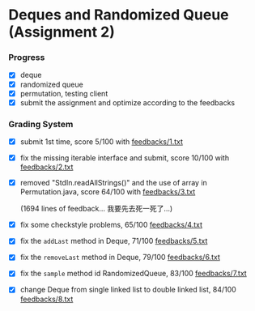 # Deques and Randomized Queue (Assignment 2)

### Progress

- [x] deque
- [x] randomized queue
- [x] permutation, testing client
- [x] submit the assignment and optimize according to the feedbacks

### Grading System

- [x] submit 1st time, score 5/100 with [feedbacks/1.txt](https://github.com/runningIris/deques-randomized-queue/blob/master/feedbacks/1.txt)
- [x] fix the missing iterable interface and submit, score 10/100 with [feedbacks/2.txt](https://github.com/runningIris/deques-randomized-queue/blob/master/feedbacks/2.txt)
- [x] removed "StdIn.readAllStrings()" and the use of array in Permutation.java, score 64/100 with [feedbacks/3.txt](https://github.com/runningIris/deques-randomized-queue/blob/master/feedbacks/3.txt)

    (1694 lines of feedback... 我要先去死一死了...)

- [x] fix some checkstyle problems, 65/100 [feedbacks/4.txt](https://github.com/runningIris/deques-randomized-queue/blob/master/feedbacks/4.txt)
- [x] fix the `addLast` method in Deque, 71/100 [feedbacks/5.txt](https://github.com/runningIris/deques-randomized-queue/blob/master/feedbacks/5.txt)
- [x] fix the `removeLast` method in Deque, 79/100 [feedbacks/6.txt](https://github.com/runningIris/deques-randomized-queue/blob/master/feedbacks/6.txt)
- [x] fix the `sample` method id RandomizedQueue, 83/100 [feedbacks/7.txt](https://github.com/runningIris/deques-randomized-queue/blob/master/feedbacks/7.txt)
- [x] change Deque from single linked list to double linked list, 84/100 [feedbacks/8.txt](https://github.com/runningIris/deques-randomized-queue/blob/master/feedbacks/8.txt)
